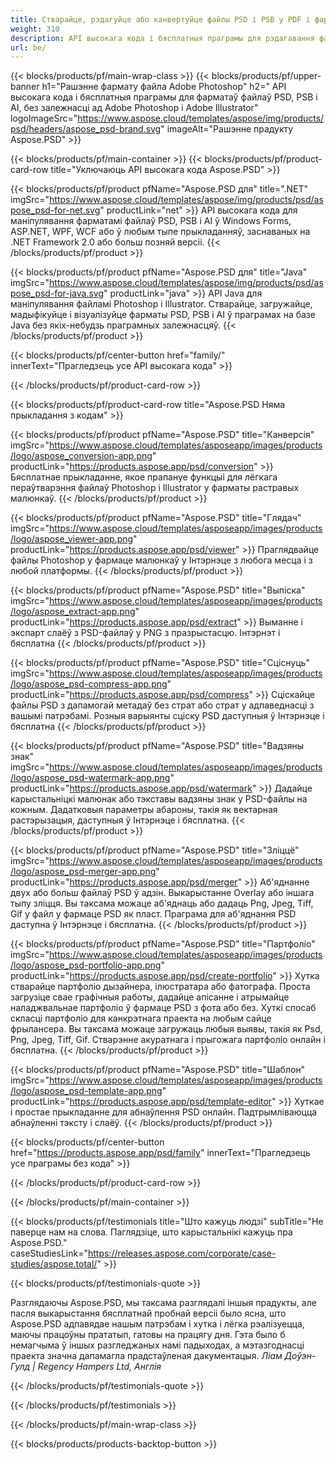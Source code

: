 ```yaml
---
title: Стварайце, рэдагуйце або канвертуйце файлы PSD і PSB у PDF і фарматы малюнкаў
weight: 310
description: API высокага кода і бясплатныя праграмы для рэдагавання файлаў Photoshop. Магчымасць абнаўляць ўласцівасці пласта, дадаваць вадзяныя знакі, круціць маштаб. Перавярнуць абрэзку.
url: be/
---
```


{{< blocks/products/pf/main-wrap-class >}}
{{< blocks/products/pf/upper-banner h1="Рашэнне фармату файла Adobe Photoshop" h2=" API высокага кода і бясплатныя праграмы для фарматаў файлаў PSD, PSB і AI, без залежнасці ад Adobe Photoshop і Adobe Illustrator" logoImageSrc="https://www.aspose.cloud/templates/aspose/img/products/psd/headers/aspose_psd-brand.svg" imageAlt="Рашэнне прадукту Aspose.PSD" >}}

{{< blocks/products/pf/main-container >}}
{{< blocks/products/pf/product-card-row title="Уключаюць API высокага кода Aspose.PSD" >}}

{{< blocks/products/pf/product pfName="Aspose.PSD для" title=".NET" imgSrc="https://www.aspose.cloud/templates/aspose/img/products/psd/aspose_psd-for-net.svg" productLink="net" >}}
API высокага кода для маніпулявання фарматамі файлаў PSD, PSB і AI ў Windows Forms, ASP.NET, WPF, WCF або ў любым тыпе прыкладанняў, заснаваных на .NET Framework 2.0 або больш позняй версіі.
{{< /blocks/products/pf/product >}}

{{< blocks/products/pf/product pfName="Aspose.PSD для" title="Java" imgSrc="https://www.aspose.cloud/templates/aspose/img/products/psd/aspose_psd-for-java.svg" productLink="java" >}}
API Java для маніпулявання файламі Photoshop і Illustrator. Стварайце, загружайце, мадыфікуйце і візуалізуйце фарматы PSD, PSB і AI ў праграмах на базе Java без якіх-небудзь праграмных залежнасцяў.
{{< /blocks/products/pf/product >}}

{{< blocks/products/pf/center-button href="family/" innerText="Прагледзець усе API высокага кода" >}}

{{< /blocks/products/pf/product-card-row >}}

{{< blocks/products/pf/product-card-row title="Aspose.PSD Няма прыкладання з кодам" >}}

{{< blocks/products/pf/product pfName="Aspose.PSD" title="Канверсія" imgSrc="https://www.aspose.cloud/templates/asposeapp/images/products/logo/aspose_conversion-app.png" productLink="https://products.aspose.app/psd/conversion" >}}
Бясплатнае прыкладанне, якое прапануе функцыі для лёгкага пераўтварэння файлаў Photoshop і Illustrator у фарматы растравых малюнкаў.
{{< /blocks/products/pf/product >}}

{{< blocks/products/pf/product pfName="Aspose.PSD" title="Глядач" imgSrc="https://www.aspose.cloud/templates/asposeapp/images/products/logo/aspose_viewer-app.png" productLink="https://products.aspose.app/psd/viewer" >}}
Праглядвайце файлы Photoshop у фармаце малюнкаў у Інтэрнэце з любога месца і з любой платформы.
{{< /blocks/products/pf/product >}}

{{< blocks/products/pf/product pfName="Aspose.PSD" title="Выпіска" imgSrc="https://www.aspose.cloud/templates/asposeapp/images/products/logo/aspose_extract-app.png" productLink="https://products.aspose.app/psd/extract" >}}
Выманне і экспарт слаёў з PSD-файлаў у PNG з празрыстасцю. Інтэрнэт і бясплатна
{{< /blocks/products/pf/product >}}

{{< blocks/products/pf/product pfName="Aspose.PSD" title="Сціснуць" imgSrc="https://www.aspose.cloud/templates/asposeapp/images/products/logo/aspose_psd-compress-app.png" productLink="https://products.aspose.app/psd/compress" >}}
Сціскайце файлы PSD з дапамогай метадаў без страт або страт у адпаведнасці з вашымі патрэбамі. Розныя варыянты сціску PSD даступныя ў Інтэрнэце і бясплатна
{{< /blocks/products/pf/product >}}

{{< blocks/products/pf/product pfName="Aspose.PSD" title="Вадзяны знак" imgSrc="https://www.aspose.cloud/templates/asposeapp/images/products/logo/aspose_psd-watermark-app.png" productLink="https://products.aspose.app/psd/watermark" >}}
Дадайце карыстальніцкі малюнак або тэкставы вадзяны знак у PSD-файлы на кожным. Дадатковыя параметры абароны, такія як вектарная растэрызацыя, даступныя ў Інтэрнэце і бясплатна.
{{< /blocks/products/pf/product >}}

{{< blocks/products/pf/product pfName="Aspose.PSD" title="Зліццё" imgSrc="https://www.aspose.cloud/templates/asposeapp/images/products/logo/aspose_psd-merger-app.png" productLink="https://products.aspose.app/psd/merger" >}}
Аб'яднанне двух або больш файлаў PSD ў адзін. Выкарыстанне Overlay або іншага тыпу зліцця. Вы таксама можаце аб'яднаць або дадаць Png, Jpeg, Tiff, Gif у файл у фармаце PSD як пласт. Праграма для аб'яднання PSD даступна ў Інтэрнэце і бясплатна.
{{< /blocks/products/pf/product >}}

{{< blocks/products/pf/product pfName="Aspose.PSD" title="Партфоліо" imgSrc="https://www.aspose.cloud/templates/asposeapp/images/products/logo/aspose_psd-portfolio-app.png" productLink="https://products.aspose.app/psd/create-portfolio" >}}
Хутка стварайце партфоліо дызайнера, ілюстратара або фатографа. Проста загрузіце свае графічныя работы, дадайце апісанне і атрымайце наладжвальнае партфоліо ў фармаце PSD з фота або без. Хуткі спосаб скласці партфоліо для канкрэтнага праекта на любым сайце фрылансера. Вы таксама можаце загружаць любыя выявы, такія як Psd, Png, Jpeg, Tiff, Gif. Стварэнне акуратнага і прыгожага партфоліо онлайн і бясплатна.
{{< /blocks/products/pf/product >}}

{{< blocks/products/pf/product pfName="Aspose.PSD" title="Шаблон" imgSrc="https://www.aspose.cloud/templates/asposeapp/images/products/logo/aspose_psd-template-app.png" productLink="https://products.aspose.app/psd/template-editor" >}}
Хуткае і простае прыкладанне для абнаўлення PSD онлайн. Падтрымліваюцца абнаўленні тэксту і слаёў.
{{< /blocks/products/pf/product >}}

{{< blocks/products/pf/center-button href="https://products.aspose.app/psd/family" innerText="Прагледзець усе праграмы без кода" >}}

{{< /blocks/products/pf/product-card-row >}}

{{< /blocks/products/pf/main-container >}}

{{< blocks/products/pf/testimonials title="Што кажуць людзі" subTitle="Не паверце нам на слова. Паглядзіце, што карыстальнікі кажуць пра Aspose.PSD." caseStudiesLink="https://releases.aspose.com/corporate/case-studies/aspose.total/" >}}

{{< blocks/products/pf/testimonials-quote >}}
<p class="first">
 Разглядаючы Aspose.PSD, мы таксама разглядалі іншыя прадукты, але пасля выкарыстання бясплатнай пробнай версіі было ясна, што Aspose.PSD адпавядае нашым патрэбам і хутка і лёгка рэалізуецца, маючы працоўны прататып, гатовы на працягу дня. Гэта было б немагчыма ў іншых разгледжаных намі падыходах, а мэтазгоднасці праекта значна дапамагла прадстаўленая дакументацыя.
 <em>
  Ліам Доўэн-Гулд | Regency Hampers Ltd, Англія
 </em>
</p>

{{< /blocks/products/pf/testimonials-quote >}}

{{< /blocks/products/pf/testimonials >}}

{{< /blocks/products/pf/main-wrap-class >}}

{{< blocks/products/products-backtop-button >}}
